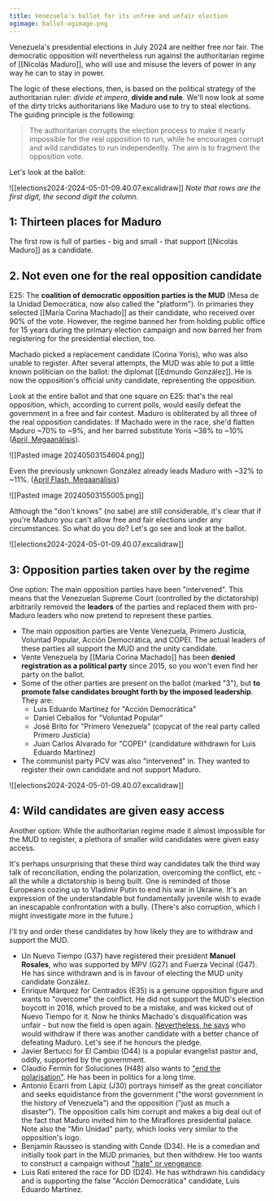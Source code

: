 ```yaml
---
title: Venezuela's ballot for its unfree and unfair election
ogimage: ballot-ogimage.png
---
```

Venezuela's presidential elections in July 2024 are neither free nor fair. The democratic opposition will nevertheless run against the authoritarian regime of [[Nicolás Maduro]], who will use and misuse the levers of power in any way he can to stay in power.

The logic of these elections, then, is based on the political strategy of the authoritarian ruler: *divide et impera*, **divide and rule**. We'll now look at some of the dirty tricks authoritarians like Maduro use to try to steal elections. The guiding principle is the following:

> The authoritarian corrupts the election process to make it nearly impossible for the real opposition to run, while he encourages corrupt and wild candidates to run independently. The aim is to fragment the opposition vote.

Let's look at the ballot:

![[elections2024-2024-05-01-09.40.07.excalidraw]]
*Note that rows are the first digit, the second digit the column.*

## 1: Thirteen places for Maduro

The first row is full of parties - big and small - that support [[Nicolás Maduro]] as a candidate.

## 2. Not even one for the real opposition candidate

E25: The **coalition of democratic opposition parties is the MUD** (Mesa de la Unidad Democrática, now also called the "platform"). In primaries they selected [[María Corina Machado]] as their candidate, who received over 90% of the vote. However, the regime banned her from holding public office for 15 years during the primary election campaign and now barred her from registering for the presidential election, too. 

Machado picked a replacement candidate (Corina Yoris), who was also unable to register. After several attempts, the MUD was able to put a little known politician on the ballot: the diplomat [[Edmundo González]]. He is now the opposition's official unity candidate, representing the opposition.

Look at the entire ballot and that one square on E25: that's the real opposition, which, according to current polls, would easily defeat the government in a free and fair contest. Maduro is obliterated by all three of the real opposition candidates: If Machado were in the race, she'd flatten Maduro ~70% to ~9%, and her barred substitute Yoris ~38% to ~10% ([April, Megaanálisis](https://drive.google.com/file/d/1tSReQeVZHrfA8aaYCP77026nz2x2WoDi/view?pli=1)).

![[Pasted image 20240503154604.png]]

Even the previously unknown González already leads Maduro with ~32% to ~11%. ([April Flash, Megaanálisis](https://drive.google.com/file/d/1L6swKgLGjgx8xjeLe0YumwWzYynZ6hR3/view))

![[Pasted image 20240503155005.png]]

Although the "don't knows" (no sabe) are still considerable, it's clear that if you're Maduro you can't allow free and fair elections under any circumstances. So what do you do? Let's go see and look at the ballot.

![[elections2024-2024-05-01-09.40.07.excalidraw]]
## 3: Opposition parties taken over by the regime

One option: The main opposition parties have been "intervened". This means that the Venezuelan Supreme Court (controlled by the dictatorship) arbitrarily removed the **leaders** of the parties and replaced them with pro-Maduro leaders who now pretend to represent these parties.
- The main opposition parties are Vente Venezuela, Primero Justicia, Voluntad Popular, Acción Democrática, and COPEI. The actual leaders of these parties all support the MUD and the unity candidate. 
- Vente Venezuela by [[María Corina Machado]] has been **denied registration as a political party** since 2015, so you won't even find her party on the ballot.
- Some of the other parties are present on the ballot (marked "3"), but **to promote false candidates brought forth by the imposed leadership**. They are:
	- Luis Eduardo Martínez for "Acción Democrática"
	- Daniel Ceballos for "Voluntad Popular"
	- José Brito for "Primero Venezuela" (copycat of the real party called Primero Justicia)
	- Juan Carlos Alvarado for "COPEI" (candidature withdrawn for Luis Eduardo Martínez)
- The communist party PCV was also "intervened" in. They wanted to register their own candidate and not support Maduro.

![[elections2024-2024-05-01-09.40.07.excalidraw]]
## 4: Wild candidates are given easy access

Another option: While the authoritarian regime made it almost impossible for the MUD to register, a plethora of smaller wild candidates were given easy access. 

It's perhaps unsurprising that these third way candidates talk the third way talk of reconciliation, ending the polarization, overcoming the conflict, etc - all the while a dictatorship is being built. One is reminded of those Europeans cozing up to Vladimir Putin to end his war in Ukraine. It's an expression of the understandable but fundamentally juvenile wish to evade an inescapable confrontation with a bully. (There's also corruption, which I might investigate more in the future.)

I'll try and order these candidates by how likely they are to withdraw and support the MUD.
- Un Nuevo Tiempo (G37) have registered their president **Manuel Rosales**, who was supported by MPV (G27) and Fuerza Vecinal (G47). He has since withdrawn and is in favour of electing the MUD unity candidate González.
- Enrique Márquez for Centrados (E35) is a genuine opposition figure and wants to "overcome" the conflict. He did not support the MUD's election boycott in 2018, which proved to be a mistake, and was kicked out of Nuevo Tiempo for it. Now he thinks Machado's disqualification was unfair - but now the field is open again. [Nevertheless, he says](https://www.youtube.com/live/u6mOGcM0AfA?si=5XcyVOUsTsqNSF9R&t=1902) who would withdraw if there was another candidate with a better chance of defeating Maduro. Let's see if he honours the pledge.
- Javier Bertucci for El Cambio (D44) is a popular evangelist pastor and, oddly, supported by the government.
- Claudio Fermín for Soluciones (H48) also wants to ["end the polarisation"](https://www.youtube.com/watch?v=xniJAi4swMY). He has been in politics for a long time. 
- Antonio Ecarri from Lápiz (J30) portrays himself as the great conciliator and seeks equidistance from the government ("the worst government in the history of Venezuela") and the opposition ("just as much a disaster"). The opposition calls him corrupt and makes a big deal out of the fact that Maduro invited him to the Miraflores presidential palace. Note also the "Min Unidad" party, which looks very similar to the opposition's logo.
- Benjamín Rausseo is standing with Conde (D34). He is a comedian and initially took part in the MUD primaries, but then withdrew. He too wants to construct a campaign without ["hate" or vengeance](https://youtu.be/EUar8RCobzk?si=Y-zwicWyIxI3epJ6&t=1251).
- Luis Rati entered the race for DD (D24). He has withdrawn his candidacy and is supporting the false "Acción Democrática" candidate, Luis Eduardo Martínez.